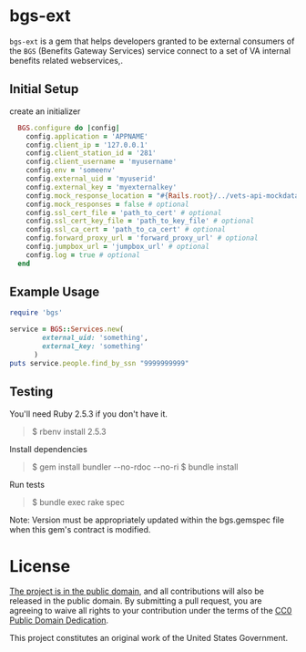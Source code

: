 bgs-ext
========

`bgs-ext` is a gem that helps developers granted to be external consumers of the
`BGS` (Benefits Gateway Services) service connect to a set of VA internal benefits related webservices,.


Initial Setup
-------------
create an initializer
```ruby
  BGS.configure do |config|
    config.application = 'APPNAME'
    config.client_ip = '127.0.0.1'
    config.client_station_id = '281'
    config.client_username = 'myusername'
    config.env = 'someenv'
    config.external_uid = 'myuserid'
    config.external_key = 'myexternalkey'
    config.mock_response_location = "#{Rails.root}/../vets-api-mockdata/bgs" # optional
    config.mock_responses = false # optional
    config.ssl_cert_file = 'path_to_cert' # optional
    config.ssl_cert_key_file = 'path_to_key_file' # optional
    config.ssl_ca_cert = 'path_to_ca_cert' # optional
    config.forward_proxy_url = 'forward_proxy_url' # optional
    config.jumpbox_url = 'jumpbox_url' # optional
    config.log = true # optional
  end
```

Example Usage
-------------

```ruby
require 'bgs'

service = BGS::Services.new(
        external_uid: 'something',
        external_key: 'something'
      )
puts service.people.find_by_ssn "9999999999"
```


Testing
-------

You'll need Ruby 2.5.3 if you don't have it.

> $ rbenv install 2.5.3

Install dependencies

> $ gem install bundler --no-rdoc --no-ri
> $ bundle install

Run tests

> $ bundle exec rake spec


Note: Version must be appropriately updated within the bgs.gemspec file when this gem's contract is modified.


License
=======

[The project is in the public domain](LICENSE.md), and all contributions will also be released in the public domain. By submitting a pull request, you are agreeing to waive all rights to your contribution under the terms of the [CC0 Public Domain Dedication](http://creativecommons.org/publicdomain/zero/1.0/).

This project constitutes an original work of the United States Government.
